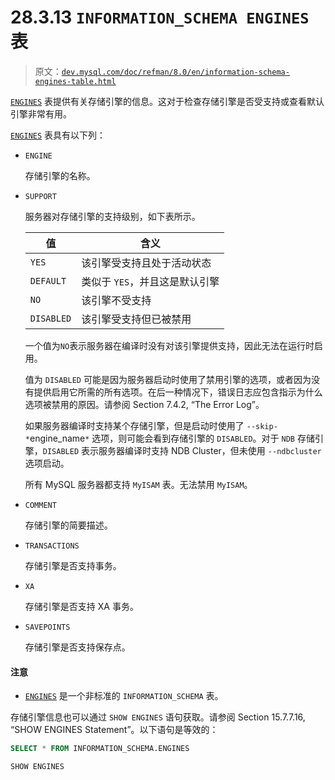 # 28.3.13 `INFORMATION_SCHEMA ENGINES` 表

> 原文：[`dev.mysql.com/doc/refman/8.0/en/information-schema-engines-table.html`](https://dev.mysql.com/doc/refman/8.0/en/information-schema-engines-table.html)

[`ENGINES`](https://dev.mysql.com/doc/refman/8.0/en/information-schema-engines-table.html) 表提供有关存储引擎的信息。这对于检查存储引擎是否受支持或查看默认引擎非常有用。

[`ENGINES`](https://dev.mysql.com/doc/refman/8.0/en/information-schema-engines-table.html) 表具有以下列：

+   `ENGINE`

    存储引擎的名称。

+   `SUPPORT`

    服务器对存储引擎的支持级别，如下表所示。

    | 值 | 含义 |
    | --- | --- |
    | `YES` | 该引擎受支持且处于活动状态 |
    | `DEFAULT` | 类似于 `YES`，并且这是默认引擎 |
    | `NO` | 该引擎不受支持 |
    | `DISABLED` | 该引擎受支持但已被禁用 |

    一个值为`NO`表示服务器在编译时没有对该引擎提供支持，因此无法在运行时启用。

    值为 `DISABLED` 可能是因为服务器启动时使用了禁用引擎的选项，或者因为没有提供启用它所需的所有选项。在后一种情况下，错误日志应包含指示为什么选项被禁用的原因。请参阅 Section 7.4.2, “The Error Log”。

    如果服务器编译时支持某个存储引擎，但是启动时使用了 `--skip-*`engine_name`*` 选项，则可能会看到存储引擎的 `DISABLED`。对于 `NDB` 存储引擎，`DISABLED` 表示服务器编译时支持 NDB Cluster，但未使用 `--ndbcluster` 选项启动。

    所有 MySQL 服务器都支持 `MyISAM` 表。无法禁用 `MyISAM`。

+   `COMMENT`

    存储引擎的简要描述。

+   `TRANSACTIONS`

    存储引擎是否支持事务。

+   `XA`

    存储引擎是否支持 XA 事务。

+   `SAVEPOINTS`

    存储引擎是否支持保存点。

#### 注意

+   [`ENGINES`](https://dev.mysql.com/doc/refman/8.0/en/information-schema-engines-table.html) 是一个非标准的 `INFORMATION_SCHEMA` 表。

存储引擎信息也可以通过 `SHOW ENGINES` 语句获取。请参阅 Section 15.7.7.16, “SHOW ENGINES Statement”。以下语句是等效的：

```sql
SELECT * FROM INFORMATION_SCHEMA.ENGINES

SHOW ENGINES
```
